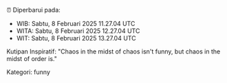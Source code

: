 ⏰ Diperbarui pada:
- WIB: Sabtu, 8 Februari 2025 11.27.04 UTC
- WITA: Sabtu, 8 Februari 2025 12.27.04 UTC
- WIT: Sabtu, 8 Februari 2025 13.27.04 UTC

Kutipan Inspiratif:
"Chaos in the midst of chaos isn't funny, but chaos in the midst of order is."


Kategori: funny

